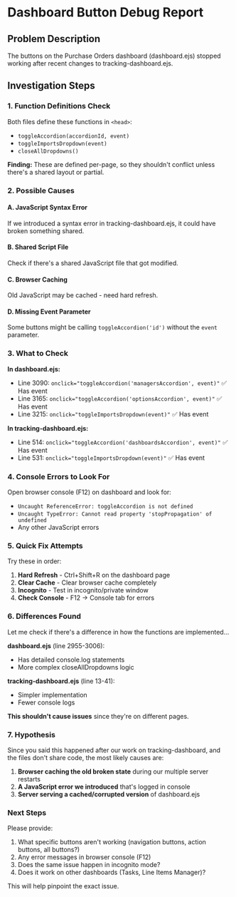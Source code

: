 # Dashboard Button Debug Report

## Problem Description
The buttons on the Purchase Orders dashboard (dashboard.ejs) stopped working after recent changes to tracking-dashboard.ejs.

## Investigation Steps

### 1. Function Definitions Check
Both files define these functions in `<head>`:
- `toggleAccordion(accordionId, event)`
- `toggleImportsDropdown(event)`  
- `closeAllDropdowns()`

**Finding:** These are defined per-page, so they shouldn't conflict unless there's a shared layout or partial.

### 2. Possible Causes

#### A. JavaScript Syntax Error
If we introduced a syntax error in tracking-dashboard.ejs, it could have broken something shared.

#### B. Shared Script File
Check if there's a shared JavaScript file that got modified.

#### C. Browser Caching
Old JavaScript may be cached - need hard refresh.

#### D. Missing Event Parameter
Some buttons might be calling `toggleAccordion('id')` without the `event` parameter.

### 3. What to Check

**In dashboard.ejs:**
- Line 3090: `onclick="toggleAccordion('managersAccordion', event)"` ✅ Has event
- Line 3165: `onclick="toggleAccordion('optionsAccordion', event)"` ✅ Has event
- Line 3215: `onclick="toggleImportsDropdown(event)"` ✅ Has event

**In tracking-dashboard.ejs:**
- Line 514: `onclick="toggleAccordion('dashboardsAccordion', event)"` ✅ Has event
- Line 531: `onclick="toggleImportsDropdown(event)"` ✅ Has event

### 4. Console Errors to Look For

Open browser console (F12) on dashboard and look for:
- `Uncaught ReferenceError: toggleAccordion is not defined`
- `Uncaught TypeError: Cannot read property 'stopPropagation' of undefined`
- Any other JavaScript errors

### 5. Quick Fix Attempts

Try these in order:

1. **Hard Refresh** - Ctrl+Shift+R on the dashboard page
2. **Clear Cache** - Clear browser cache completely
3. **Incognito** - Test in incognito/private window
4. **Check Console** - F12 → Console tab for errors

### 6. Differences Found

Let me check if there's a difference in how the functions are implemented...

**dashboard.ejs** (line 2955-3006):
- Has detailed console.log statements
- More complex closeAllDropdowns logic

**tracking-dashboard.ejs** (line 13-41):
- Simpler implementation
- Fewer console logs

**This shouldn't cause issues** since they're on different pages.

### 7. Hypothesis

Since you said this happened after our work on tracking-dashboard, and the files don't share code, the most likely causes are:

1. **Browser caching the old broken state** during our multiple server restarts
2. **A JavaScript error we introduced** that's logged in console
3. **Server serving a cached/corrupted version** of dashboard.ejs

### Next Steps

Please provide:
1. What specific buttons aren't working (navigation buttons, action buttons, all buttons?)
2. Any error messages in browser console (F12)
3. Does the same issue happen in incognito mode?
4. Does it work on other dashboards (Tasks, Line Items Manager)?

This will help pinpoint the exact issue.
